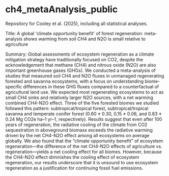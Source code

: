 # ch4_metaAnalysis_public
Repository for Cooley et al. (2025), including all statistical analyses.

Title: A global 'climate opportunity benefit' of forest regeneration: meta-analysis shows warming from soil CH4 and N2O is small relative to agriculture

Summary: Global assessments of ecosystem regeneration as a climate mitigation strategy have traditionally focused on CO2, despite the acknowledgement that methane (CH4) and nitrous oxide (N2O) are also important greenhouse gases (GHGs). We conducted a meta-analysis of studies that measured soil CH4 and N2O fluxes in unmanaged regenerating forested and savanna ecosystems, with a focus on understanding biome-specific differences in these GHG fluxes compared to a counterfactual of agricultural land use. We expected most regenerating ecosystems to act as small CH4 sinks and relatively larger N2O sources, with a net warming combined CH4-N2O effect. Three of the five forested biomes we studied followed this pattern: subtropical/tropical forest, subtropical/tropical savanna and temperate conifer forest (0.60 ± 0.30, 0.15 ± 0.06, and 0.83 ± 0.24 Mg CO2e ha–1 yr–1, respectively). Results suggest that even after 100 years of regeneration, the radiative cooling of the climate from CO2 sequestration in aboveground biomass exceeds the radiative warming driven by the net CH4-N2O effect among all ecosystems on average globally. We also found that the “climate opportunity benefit” of ecosystem regeneration—the difference of the net CH4-N2O effects of agriculture vs. regeneration—yields a net cooling effect for all biomes. However, because the CH4-N2O effect diminishes the cooling effect of ecosystem regeneration, our results underscore that it is unsound to use ecosystem regeneration as a justification for continuing fossil fuel emissions.
